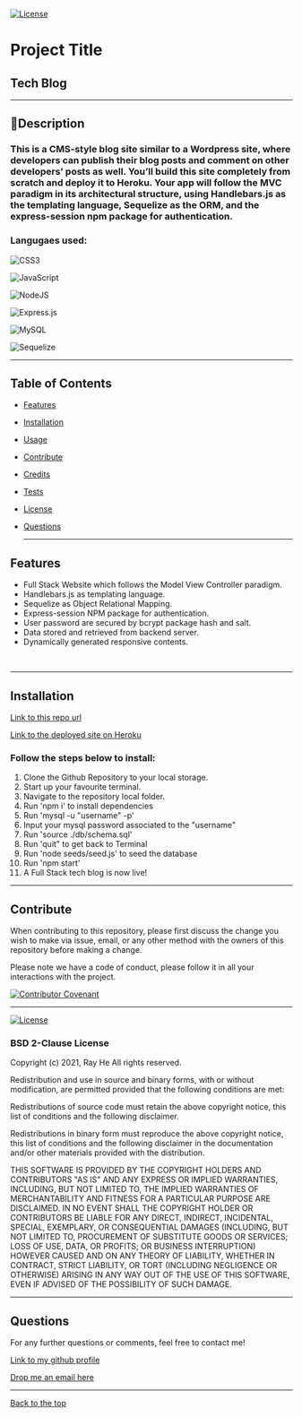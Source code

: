 [![License](https://img.shields.io/badge/License-BSD_2--Clause-orange.svg)](https://opensource.org/licenses/BSD-2-Clause)

# Project Title

## Tech Blog

---

## 📖Description

### This is a CMS-style blog site similar to a Wordpress site, where developers can publish their blog posts and comment on other developers’ posts as well. You’ll build this site completely from scratch and deploy it to Heroku. Your app will follow the MVC paradigm in its architectural structure, using Handlebars.js as the templating language, Sequelize as the ORM, and the express-session npm package for authentication.

### Langugaes used:

![CSS3](https://img.shields.io/badge/css3-%231572B6.svg?style=for-the-badge&logo=css3&logoColor=white)

![JavaScript](https://img.shields.io/badge/javascript-%23323330.svg?style=for-the-badge&logo=javascript&logoColor=%23F7DF1E)

![NodeJS](https://img.shields.io/badge/node.js-6DA55F?style=for-the-badge&logo=node.js&logoColor=white)

![Express.js](https://img.shields.io/badge/express.js-%23404d59.svg?style=for-the-badge&logo=express&logoColor=%2361DAFB)

![MySQL](https://img.shields.io/badge/mysql-%2300f.svg?style=for-the-badge&logo=mysql&logoColor=white)

![Sequelize](https://img.shields.io/badge/Sequelize-52B0E7?style=for-the-badge&logo=Sequelize&logoColor=white)

---

## Table of Contents

- [Features](#features)
- [Installation](#installation)
- [Usage](#usage)
- [Contribute](#contribute)
- [Credits](#credits)
- [Tests](#tests)
- [License](#license)
- [Questions](#questions)

  ***

## Features

- Full Stack Website which follows the Model View Controller paradigm.
- Handlebars.js as templating language.
- Sequelize as Object Relational Mapping.
- Express-session NPM package for authentication.
- User password are secured by bcrypt package hash and salt.
- Data stored and retrieved from backend server.
- Dynamically generated responsive contents.

<br/>

---

## Installation

[Link to this repo url](https://github.com/DevRayHE/tech-blog)

[Link to the deployed site on Heroku](https://desolate-ridge-04250.herokuapp.com/)

### Follow the steps below to install:

1. Clone the Github Repository to your local storage.
2. Start up your favourite terminal.
3. Navigate to the repository local folder.
4. Run 'npm i' to install dependencies
5. Run 'mysql -u "username" -p'
6. Input your mysql password associated to the "username"
7. Run 'source ./db/schema.sql'
8. Run 'quit" to get back to Terminal
9. Run 'node seeds/seed.js' to seed the database
10. Run 'npm start'
11. A Full Stack tech blog is now live!

---

## Contribute

When contributing to this repository, please first discuss the change you wish to make via issue, email, or any other method with the owners of this repository before making a change.

Please note we have a code of conduct, please follow it in all your interactions with the project.

[![Contributor Covenant](https://img.shields.io/badge/Contributor%20Covenant-2.1-4baaaa.svg)](https://www.contributor-covenant.org/version/2/1/code_of_conduct/code_of_conduct.md)

---

[![License](https://img.shields.io/badge/License-BSD_2--Clause-orange.svg)](https://opensource.org/licenses/BSD-2-Clause)

### BSD 2-Clause License

Copyright (c) 2021, Ray He All rights reserved.

Redistribution and use in source and binary forms, with or without modification, are permitted provided that the following conditions are met:

Redistributions of source code must retain the above copyright notice, this list of conditions and the following disclaimer.

Redistributions in binary form must reproduce the above copyright notice, this list of conditions and the following disclaimer in the documentation and/or other materials provided with the distribution.

THIS SOFTWARE IS PROVIDED BY THE COPYRIGHT HOLDERS AND CONTRIBUTORS "AS IS" AND ANY EXPRESS OR IMPLIED WARRANTIES, INCLUDING, BUT NOT LIMITED TO, THE IMPLIED WARRANTIES OF MERCHANTABILITY AND FITNESS FOR A PARTICULAR PURPOSE ARE DISCLAIMED. IN NO EVENT SHALL THE COPYRIGHT HOLDER OR CONTRIBUTORS BE LIABLE FOR ANY DIRECT, INDIRECT, INCIDENTAL, SPECIAL, EXEMPLARY, OR CONSEQUENTIAL DAMAGES (INCLUDING, BUT NOT LIMITED TO, PROCUREMENT OF SUBSTITUTE GOODS OR SERVICES; LOSS OF USE, DATA, OR PROFITS; OR BUSINESS INTERRUPTION) HOWEVER CAUSED AND ON ANY THEORY OF LIABILITY, WHETHER IN CONTRACT, STRICT LIABILITY, OR TORT (INCLUDING NEGLIGENCE OR OTHERWISE) ARISING IN ANY WAY OUT OF THE USE OF THIS SOFTWARE, EVEN IF ADVISED OF THE POSSIBILITY OF SUCH DAMAGE.

---

## Questions

For any further questions or comments, feel free to contact me!

[Link to my github profile](https://github.com/devrayhe/)

[Drop me an email here](mailto:devrayhe@gmail.com)

---

[Back to the top](#project-title)
